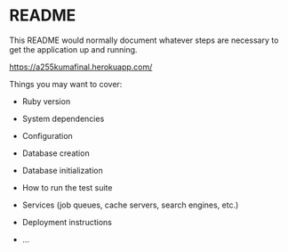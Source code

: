 # README

This README would normally document whatever steps are necessary to get the
application up and running.

https://a255kumafinal.herokuapp.com/



Things you may want to cover:

* Ruby version

* System dependencies

* Configuration

* Database creation

* Database initialization

* How to run the test suite

* Services (job queues, cache servers, search engines, etc.)

* Deployment instructions

* ...
